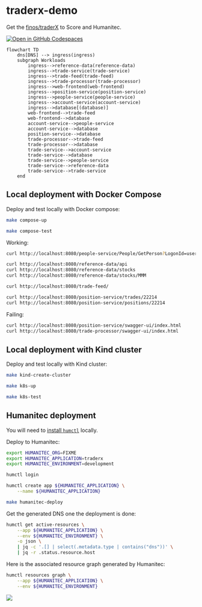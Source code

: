 # traderx-demo

Get the [finos/traderX](https://github.com/finos/traderX) to Score and Humanitec.

[![Open in GitHub Codespaces](https://github.com/codespaces/badge.svg)](https://codespaces.new/Humanitec-DemoOrg/traderx-demo)

```mermaid
flowchart TD
    dns[DNS] --> ingress(ingress)
    subgraph Workloads
        ingress-->reference-data(reference-data)
        ingress-->trade-service(trade-service)
        ingress-->trade-feed(trade-feed)
        ingress-->trade-processor(trade-processor)
        ingress-->web-frontend(web-frontend)
        ingress-->position-service(position-service)
        ingress-->people-service(people-service)
        ingress-->account-service(account-service)
        ingress-->database[(database)]
        web-frontend-->trade-feed
        web-frontend-->database
        account-service-->people-service
        account-service-->database
        position-service-->database
        trade-processor-->trade-feed
        trade-processor-->database
        trade-service-->account-service
        trade-service-->database
        trade-service-->people-service
        trade-service-->reference-data
        trade-service-->trade-service
    end
```

## Local deployment with Docker Compose

Deploy and test locally with Docker compose:
```bash
make compose-up

make compose-test
```

Working:
```bash
curl http://localhost:8080/people-service/People/GetPerson?LogonId=user01

curl http://localhost:8080/reference-data/api
curl http://localhost:8080/reference-data/stocks
curl http://localhost:8080/reference-data/stocks/MMM

curl http://localhost:8080/trade-feed/

curl http://localhost:8080/position-service/trades/22214
curl http://localhost:8080/position-service/positions/22214
```

Failing:
```bash
curl http://localhost:8080/position-service/swagger-ui/index.html
curl http://localhost:8080/trade-processor/swagger-ui/index.html
```

## Local deployment with Kind cluster

Deploy and test locally with Kind cluster:
```bash
make kind-create-cluster

make k8s-up

make k8s-test
```

## Humanitec deployment

You will need to [install `humctl`](https://developer.humanitec.com/platform-orchestrator/cli/) locally.

Deploy to Humanitec:
```bash
export HUMANITEC_ORG=FIXME
export HUMANITEC_APPLICATION=traderx
export HUMANITEC_ENVIRONMENT=development

humctl login

humctl create app ${HUMANITEC_APPLICATION} \
    --name ${HUMANITEC_APPLICATION}

make humanitec-deploy
```

Get the generated DNS one the deployment is done:
```bash
humctl get active-resources \
    --app ${HUMANITEC_APPLICATION} \
    --env ${HUMANITEC_ENVIRONMENT} \
    -o json \
    | jq -c '.[] | select(.metadata.type | contains("dns"))' \
    | jq -r .status.resource.host
```

Here is the associated resource graph generated by Humanitec:
```bash
humctl resources graph \
    --app ${HUMANITEC_APPLICATION} \
    --env ${HUMANITEC_ENVIRONMENT}
```

![](docs/demo-arch-graph.png)